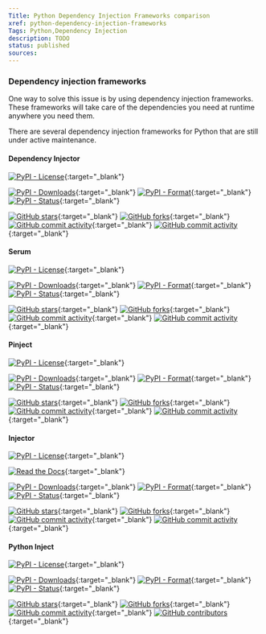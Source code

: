 ```yaml
---
Title: Python Dependency Injection Frameworks comparison
xref: python-dependency-injection-frameworks
Tags: Python,Dependency Injection
description: TODO
status: published
sources: 
---
```


### Dependency injection frameworks

One way to solve this issue is by using dependency injection frameworks. 
These frameworks will take care of the dependencies you need at runtime anywhere you need them. 

There are several dependency injection frameworks for Python that are still under active maintenance. 

#### Dependency Injector

[![PyPI - License](https://img.shields.io/pypi/l/dependency_injector?style=for-the-badge)](https://pypi.org/project/dependency-injector/){:target="_blank"}

[![PyPI - Downloads](https://img.shields.io/pypi/dm/dependency_injector?style=for-the-badge)](https://pypi.org/project/dependency-injector/){:target="_blank"}
[![PyPI - Format](https://img.shields.io/pypi/format/dependency_injector?label=PyPI%20Format&style=for-the-badge)](https://pypi.org/project/dependency-injector/){:target="_blank"}
[![PyPI - Status](https://img.shields.io/pypi/status/dependency_injector?label=PyPI%20Status&style=for-the-badge)](https://pypi.org/project/dependency-injector/){:target="_blank"}

[![GitHub stars](https://img.shields.io/github/stars/ets-labs/python-dependency-injector?label=GitHub%20Stars&style=for-the-badge)](https://github.com/ets-labs/python-dependency-injector){:target="_blank"}
[![GitHub forks](https://img.shields.io/github/forks/ets-labs/python-dependency-injector?label=Github%20Forks&style=for-the-badge)](https://github.com/ets-labs/python-dependency-injector){:target="_blank"}
[![GitHub commit activity](https://img.shields.io/github/commit-activity/y/ets-labs/python-dependency-injector?style=for-the-badge)](https://github.com/ets-labs/python-dependency-injector){:target="_blank"}
[![GitHub commit activity](https://img.shields.io/github/contributors/ets-labs/python-dependency-injector?style=for-the-badge)](https://github.com/ets-labs/python-dependency-injector){:target="_blank"}

#### Serum

[![PyPI - License](https://img.shields.io/pypi/l/serum?style=for-the-badge)](https://pypi.org/project/Inject/){:target="_blank"}

[![PyPI - Downloads](https://img.shields.io/pypi/dm/serum?style=for-the-badge)](https://pypi.org/project/Inject/){:target="_blank"}
[![PyPI - Format](https://img.shields.io/pypi/format/inject?label=PyPI%20Format&style=for-the-badge)](https://pypi.org/project/Inject/){:target="_blank"}
[![PyPI - Status](https://img.shields.io/pypi/status/serum?label=PyPI%20Status&style=for-the-badge)](https://pypi.org/project/Inject/){:target="_blank"}

[![GitHub stars](https://img.shields.io/github/stars/suned/serum?label=GitHub%20Stars&style=for-the-badge)](https://github.com/suned/serum){:target="_blank"}
[![GitHub forks](https://img.shields.io/github/forks/suned/serum?label=Github%20Forks&style=for-the-badge)](https://github.com/suned/serum){:target="_blank"}
[![GitHub commit activity](https://img.shields.io/github/commit-activity/y/suned/serum?style=for-the-badge)](https://github.com/suned/serum){:target="_blank"}
[![GitHub commit activity](https://img.shields.io/github/contributors/suned/serum?style=for-the-badge)](https://github.com/suned/serum){:target="_blank"}

#### Pinject

[![PyPI - License](https://img.shields.io/pypi/l/pinject?style=for-the-badge)](https://pypi.org/project/pinject/){:target="_blank"}

[![PyPI - Downloads](https://img.shields.io/pypi/dm/pinject?style=for-the-badge)](https://pypi.org/project/pinject/){:target="_blank"}
[![PyPI - Format](https://img.shields.io/pypi/format/pinject?label=PyPI%20Format&style=for-the-badge)](https://pypi.org/project/pinject/){:target="_blank"}
[![PyPI - Status](https://img.shields.io/pypi/status/pinject?label=PyPI%20Status&style=for-the-badge)](https://pypi.org/project/pinject/){:target="_blank"}

[![GitHub stars](https://img.shields.io/github/stars/google/pinject?label=GitHub%20Stars&style=for-the-badge)](https://github.com/google/pinject){:target="_blank"}
[![GitHub forks](https://img.shields.io/github/forks/google/pinject?label=Github%20Forks&style=for-the-badge)](https://github.com/google/pinject){:target="_blank"}
[![GitHub commit activity](https://img.shields.io/github/commit-activity/y/google/pinject?style=for-the-badge)](https://github.com/google/pinject){:target="_blank"}
[![GitHub commit activity](https://img.shields.io/github/contributors/google/pinject?style=for-the-badge)](https://github.com/google/pinject){:target="_blank"}

#### Injector

[![PyPI - License](https://img.shields.io/pypi/l/injector?style=for-the-badge)](https://pypi.org/project/injector/){:target="_blank"}

[![Read the Docs](https://img.shields.io/readthedocs/injector?style=for-the-badge)](https://injector.readthedocs.io/en/latest/){:target="_blank"}

[![PyPI - Downloads](https://img.shields.io/pypi/dm/injector?style=for-the-badge)](https://pypi.org/project/injector/){:target="_blank"}
[![PyPI - Format](https://img.shields.io/pypi/format/injector?label=PyPI%20Format&style=for-the-badge)](https://pypi.org/project/injector/){:target="_blank"}
[![PyPI - Status](https://img.shields.io/pypi/status/injector?label=PyPI%20Status&style=for-the-badge)](https://pypi.org/project/injector/){:target="_blank"}

[![GitHub stars](https://img.shields.io/github/stars/alecthomas/injector?label=GitHub%20Stars&style=for-the-badge)](https://github.com/alecthomas/injector){:target="_blank"}
[![GitHub forks](https://img.shields.io/github/forks/alecthomas/injector?label=Github%20Forks&style=for-the-badge)](https://github.com/alecthomas/injector){:target="_blank"}
[![GitHub commit activity](https://img.shields.io/github/commit-activity/m/alecthomas/injector?style=for-the-badge)](https://github.com/alecthomas/injector){:target="_blank"}
[![GitHub commit activity](https://img.shields.io/github/contributors/alecthomas/injector?style=for-the-badge)](https://github.com/alecthomas/injector){:target="_blank"}

#### Python Inject

[![PyPI - License](https://img.shields.io/pypi/l/inject?style=for-the-badge)](https://pypi.org/project/Inject/){:target="_blank"}

[![PyPI - Downloads](https://img.shields.io/pypi/dm/inject?style=for-the-badge)](https://pypi.org/project/Inject/){:target="_blank"}
[![PyPI - Format](https://img.shields.io/pypi/format/inject?label=PyPI%20Format&style=for-the-badge)](https://pypi.org/project/Inject/){:target="_blank"}
[![PyPI - Status](https://img.shields.io/pypi/status/inject?label=PyPI%20Status&style=for-the-badge)](https://pypi.org/project/Inject/){:target="_blank"}

[![GitHub stars](https://img.shields.io/github/stars/ivankorobkov/python-inject?label=GitHub%20Stars&style=for-the-badge)](https://github.com/ivankorobkov/python-inject){:target="_blank"}
[![GitHub forks](https://img.shields.io/github/forks/ivankorobkov/python-inject?label=Github%20Forks&style=for-the-badge)](https://github.com/ivankorobkov/python-inject){:target="_blank"}
[![GitHub commit activity](https://img.shields.io/github/commit-activity/y/ivankorobkov/python-inject?style=for-the-badge)](https://github.com/ivankorobkov/python-inject){:target="_blank"}
[![GitHub contributors](https://img.shields.io/github/contributors/ivankorobkov/python-inject?style=for-the-badge)](https://github.com/ivankorobkov/python-inject){:target="_blank"}


<!---

## Dependency Injection Frameworks

### EnterPrython

- [EnterPython](https://github.com/Dobiasd/enterprython){:target="_blank"}
[![GitHub license](https://img.shields.io/github/license/Dobiasd/enterprython?style=flat)](https://github.com/Dobiasd/enterprython/blob/master/LICENSE){:target="_blank"}
[![GitHub license](https://img.shields.io/github/license/Dobiasd/enterprython)](https://github.com/Dobiasd/enterprython/blob/master/LICENSE){:target="_blank"}
[![GitHub forks](https://img.shields.io/github/forks/Dobiasd/enterprython?style=social&label=Fork&maxAge=2592000)](https://github.com/Dobiasd/enterprython){:target="_blank"}
[![GitHub stars](https://img.shields.io/github/stars/Dobiasd/enterprython?style=social&label=Star&maxAge=2592000)](https://github.com/Dobiasd/enterprython){:target="_blank"}

### Injectable

- [Injectable](https://github.com/allrod5/injectable){:target="_blank"}

### PyCDI

- [PyCDI](https://github.com/ettoreleandrotognoli/python-cdi){:target="_blank"}

### Dyject

https://dyject.com/
https://github.com/sumdog/dyject

### Ultra Light Weight Dependency Injector Python

https://github.com/liuggio/Ultra-Lightweight-Dependency-Injector-Python

### Springpython

https://github.com/springpython/springpython

--->
